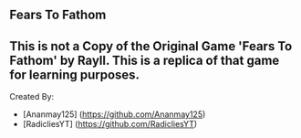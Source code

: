 ## Fears To Fathom
## This is not a Copy of the Original Game 'Fears To Fathom' by Rayll. This is a replica of that game for learning purposes. 

Created By:
* [Ananmay125] (https://github.com/Ananmay125)
* [RadicliesYT] (https://github.com/RadicliesYT)
